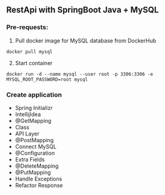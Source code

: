 ## RestApi with SpringBoot Java + MySQL

### Pre-requests:
1. Pull docker image for MySQL database from DockerHub

```
docker pull mysql
```

2. Start container

```
docker run -d --name mysql --user root -p 3306:3306 -e MYSQL_ROOT_PASSWORD=root mysql
```

### Create application 

- Spring Initializr
- IntellijIdea
- @GetMapping
- Class
- API Layer
- @PostMapping
- Connect MySQL
- @Configuration
- Extra Fields
- @DeleteMapping
- @PutMapping
- Handle Exceptions
- Refactor Response